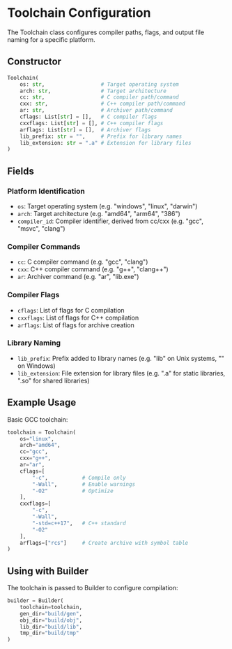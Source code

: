 # Toolchain Configuration

The Toolchain class configures compiler paths, flags, and output file naming for a specific platform.

## Constructor

```python
Toolchain(
    os: str,                  # Target operating system
    arch: str,                # Target architecture
    cc: str,                  # C compiler path/command
    cxx: str,                 # C++ compiler path/command
    ar: str,                  # Archiver path/command
    cflags: List[str] = [],   # C compiler flags
    cxxflags: List[str] = [], # C++ compiler flags
    arflags: List[str] = [],  # Archiver flags
    lib_prefix: str = "",     # Prefix for library names
    lib_extension: str = ".a" # Extension for library files
)
```

## Fields

### Platform Identification
- `os`: Target operating system (e.g. "windows", "linux", "darwin")
- `arch`: Target architecture (e.g. "amd64", "arm64", "386")
- `compiler_id`: Compiler identifier, derived from cc/cxx (e.g. "gcc", "msvc", "clang")

### Compiler Commands
- `cc`: C compiler command (e.g. "gcc", "clang")
- `cxx`: C++ compiler command (e.g. "g++", "clang++")
- `ar`: Archiver command (e.g. "ar", "lib.exe")

### Compiler Flags
- `cflags`: List of flags for C compilation
- `cxxflags`: List of flags for C++ compilation
- `arflags`: List of flags for archive creation

### Library Naming
- `lib_prefix`: Prefix added to library names (e.g. "lib" on Unix systems, "" on Windows)
- `lib_extension`: File extension for library files (e.g. ".a" for static libraries, ".so" for shared libraries)

## Example Usage

Basic GCC toolchain:
```python
toolchain = Toolchain(
    os="linux",
    arch="amd64",
    cc="gcc",
    cxx="g++",
    ar="ar",
    cflags=[
        "-c",           # Compile only
        "-Wall",        # Enable warnings
        "-O2"           # Optimize
    ],
    cxxflags=[
        "-c",
        "-Wall",
        "-std=c++17",   # C++ standard
        "-O2"
    ],
    arflags=["rcs"]     # Create archive with symbol table
)
```

## Using with Builder

The toolchain is passed to Builder to configure compilation:

```python
builder = Builder(
    toolchain=toolchain,
    gen_dir="build/gen",
    obj_dir="build/obj",
    lib_dir="build/lib",
    tmp_dir="build/tmp"
)
```
